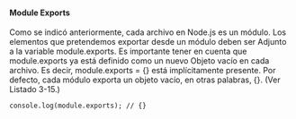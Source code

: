 #### Module Exports

Como se indicó anteriormente, cada archivo en Node.js es un módulo. Los elementos que pretendemos exportar desde un 
módulo deben ser
Adjunto a la variable module.exports. Es importante tener en cuenta que module.exports ya está definido como un nuevo
Objeto vacío en cada archivo. Es decir, module.exports = {} está implícitamente presente. Por defecto, cada módulo 
exporta un
objeto vacío, en otras palabras, {}. (Ver Listado 3-15.)

```
console.log(module.exports); // {}
```
